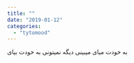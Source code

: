 ```yaml
---
title: ""
date: "2019-01-12"
categories: 
  - "tytomood"
---
```


به خودت میای میبینی دیگه نمیتونی به خودت بیای
